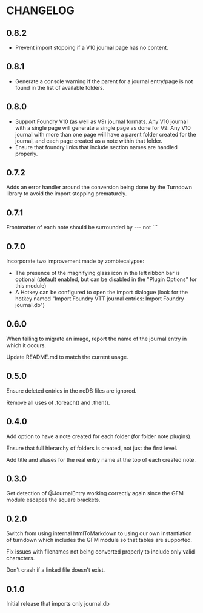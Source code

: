 # CHANGELOG

## 0.8.2

- Prevent import stopping if a V10 journal page has no content.

## 0.8.1

- Generate a console warning if the parent for a journal entry/page is not found in the list of available folders.

## 0.8.0

- Support Foundry V10 (as well as V9) journal formats. Any V10 journal with a single page will generate a single page as done for V9. Any V10 journal with more than one page will have a parent folder created for the journal, and each page created as a note within that folder.
- Ensure that foundry links that include section names are handled properly.

## 0.7.2

Adds an error handler around the conversion being done by the Turndown library to avoid the import stopping prematurely.

## 0.7.1

Frontmatter of each note should be surrounded by --- not ```

## 0.7.0

Incorporate two improvement made by zombiecalypse:

- The presence of the magnifying glass icon in the left ribbon bar is optional (default enabled, but can be disabled in the "Plugin Options" for this module)
- A Hotkey can be configured to open the import dialogue (look for the hotkey named "Import Foundry VTT journal entries: Import Foundry journal.db")

## 0.6.0

When failing to migrate an image, report the name of the journal entry in which it occurs.

Update README.md to match the current usage.

## 0.5.0

Ensure deleted entries in the neDB files are ignored.

Remove all uses of .foreach() and .then().

## 0.4.0

Add option to have a note created for each folder (for folder note plugins).

Ensure that full hierarchy of folders is created, not just the first level.

Add title and aliases for the real entry name at the top of each created note.

## 0.3.0

Get detection of @JournalEntry working correctly again since the GFM module escapes the square brackets.

## 0.2.0

Switch from using internal htmlToMarkdown to using our own instantiation of turndown which includes the GFM module so that tables are supported.

Fix issues with filenames not being converted properly to include only valid characters.

Don't crash if a linked file doesn't exist.

## 0.1.0

Initial release that imports only journal.db